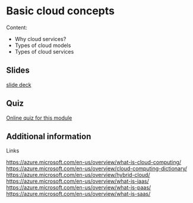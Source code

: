 # Basic cloud concepts

Content:

- Why cloud services?
- Types of cloud models
- Types of cloud services

## Slides

[slide deck](1_cloudconcept.pptx)

## Quiz

[Online quiz for this module](
https://forms.office.com/Pages/ResponsePage.aspx?id=v4j5cvGGr0GRqy180BHbR3jbLunQYZ9MtHvpDOQLlT1UM0ZNUzFBWTlYV04xUVY3UFEwSDFSWEs1NS4u)

## Additional information

Links

https://azure.microsoft.com/en-us/overview/what-is-cloud-computing/ 
https://azure.microsoft.com/en-us/overview/cloud-computing-dictionary/
https://azure.microsoft.com/en-us/overview/hybrid-cloud/
https://azure.microsoft.com/en-us/overview/what-is-iaas/
https://azure.microsoft.com/en-us/overview/what-is-paas/
https://azure.microsoft.com/en-us/overview/what-is-saas/

